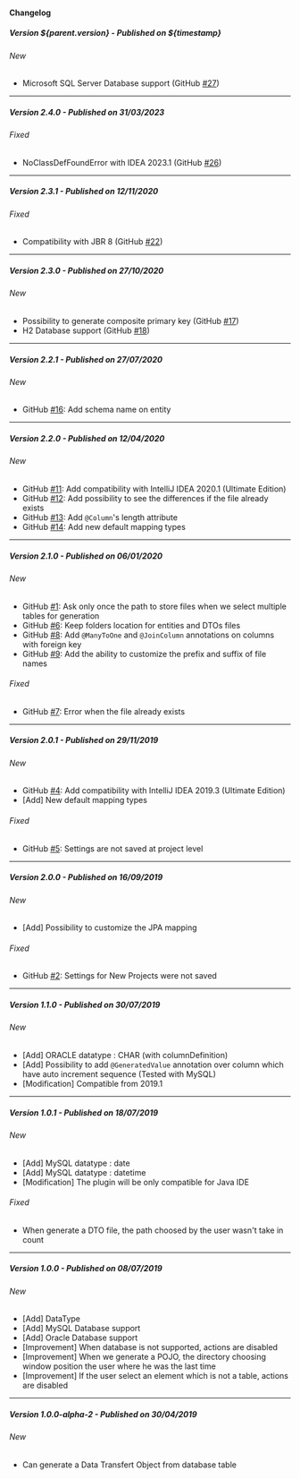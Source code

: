 #### Changelog

##### Version ${parent.version} - Published on ${timestamp}
###### New
- Microsoft SQL Server Database support (GitHub [#27](https://github.com/Jukien/POJO-Generator/issues/27))

***

##### Version 2.4.0 - Published on 31/03/2023
###### Fixed
- NoClassDefFoundError with IDEA 2023.1 (GitHub [#26](https://github.com/Jukien/POJO-Generator/issues/26))

***

##### Version 2.3.1 - Published on 12/11/2020
###### Fixed
- Compatibility with JBR 8 (GitHub [#22](https://github.com/Jukien/POJO-Generator/issues/22))

***

##### Version 2.3.0 - Published on 27/10/2020
###### New
- Possibility to generate composite primary key (GitHub [#17](https://github.com/Jukien/POJO-Generator/issues/17))
- H2 Database support (GitHub [#18](https://github.com/Jukien/POJO-Generator/issues/18))

***

##### Version 2.2.1 - Published on 27/07/2020
###### New
- GitHub [#16](https://github.com/Jukien/POJO-Generator/issues/16): Add schema name on entity

***

##### Version 2.2.0 - Published on 12/04/2020
###### New
- GitHub [#11](https://github.com/Jukien/POJO-Generator/issues/11): Add compatibility with IntelliJ IDEA 2020.1 (Ultimate Edition)
- GitHub [#12](https://github.com/Jukien/POJO-Generator/issues/12): Add possibility to see the differences if the file already exists
- GitHub [#13](https://github.com/Jukien/POJO-Generator/issues/13): Add `@Column`'s length attribute
- GitHub [#14](https://github.com/Jukien/POJO-Generator/issues/14): Add new default mapping types

***

##### Version 2.1.0 - Published on 06/01/2020
###### New
- GitHub [#1](https://github.com/Jukien/POJO-Generator/issues/1): Ask only once the path to store files when we select multiple tables for generation
- GitHub [#6](https://github.com/Jukien/POJO-Generator/issues/6): Keep folders location for entities and DTOs files
- GitHub [#8](https://github.com/Jukien/POJO-Generator/issues/8): Add `@ManyToOne` and `@JoinColumn` annotations on columns with foreign key
- GitHub [#9](https://github.com/Jukien/POJO-Generator/issues/9): Add the ability to customize the prefix and suffix of file names

###### Fixed
- GitHub [#7](https://github.com/Jukien/POJO-Generator/issues/7): Error when the file already exists

***

##### Version 2.0.1 - Published on 29/11/2019
###### New
- GitHub [#4](https://github.com/Jukien/POJO-Generator/issues/4): Add compatibility with IntelliJ IDEA 2019.3 (Ultimate Edition)
- \[Add] New default mapping types

###### Fixed
- GitHub [#5](https://github.com/Jukien/POJO-Generator/issues/5): Settings are not saved at project level

***

##### Version 2.0.0 - Published on 16/09/2019
###### New
- \[Add] Possibility to customize the JPA mapping

###### Fixed
- GitHub [#2](https://github.com/Jukien/POJO-Generator/issues/2): Settings for New Projects were not saved

***

##### Version 1.1.0 - Published on 30/07/2019
###### New
- \[Add] ORACLE datatype : CHAR (with columnDefinition)
- \[Add] Possibility to add `@GeneratedValue` annotation over column which have auto increment sequence (Tested with MySQL)
- \[Modification] Compatible from 2019.1

***

##### Version 1.0.1 - Published on 18/07/2019
###### New
- \[Add] MySQL datatype : date
- \[Add] MySQL datatype : datetime
- \[Modification] The plugin will be only compatible for Java IDE

###### Fixed
- When generate a DTO file, the path choosed by the user wasn't take in count

***

##### Version 1.0.0 - Published on 08/07/2019
###### New
- \[Add] DataType
- \[Add] MySQL Database support
- \[Add] Oracle Database support
- \[Improvement] When database is not supported, actions are disabled
- \[Improvement] When we generate a POJO, the directory choosing window position the user where he was the last time
- \[Improvement] If the user select an element which is not a table, actions are disabled

***

##### Version 1.0.0-alpha-2 - Published on 30/04/2019
###### New
- Can generate a Data Transfert Object from database table
